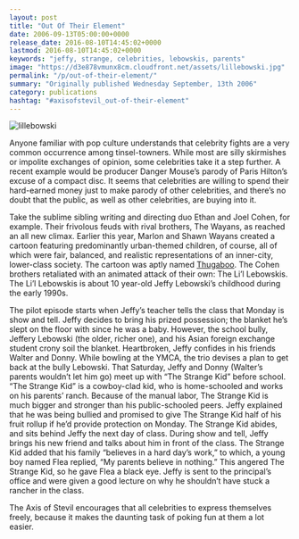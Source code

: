 ```yaml
---
layout: post
title: "Out Of Their Element"
date: 2006-09-13T05:00:00+0000
release_date: 2016-08-10T14:45:02+0000
lastmod: 2016-08-10T14:45:02+0000
keywords: "jeffy, strange, celebrities, lebowskis, parents"
image: "https://d3e878vmunx8cm.cloudfront.net/assets/lillebowski.jpg"
permalink: "/p/out-of-their-element/"
summary: "Originally published Wednesday September, 13th 2006"
category: publications
hashtag: "#axisofstevil_out-of-their-element"
---
```


[Id_1]: https://d3e878vmunx8cm.cloudfront.net/assets/lillebowski.jpg "lillebowski"
![lillebowski][Id_1]

Anyone familiar with pop culture understands that celebrity fights are a very common occurrence among tinsel-towners. While most are silly skirmishes or impolite exchanges of opinion, some celebrities take it a step further. A recent example would be producer Danger Mouse’s parody of Paris Hilton’s excuse of a compact disc. It seems that celebrities are willing to spend their hard-earned money just to make parody of other celebrities, and there’s no doubt that the public, as well as other celebrities, are buying into it.

Take the sublime sibling writing and directing duo Ethan and Joel Cohen, for example. Their frivolous feuds with rival brothers, The Wayans, as reached an all new climax. Earlier this year, Marlon and Shawn Wayans created a cartoon featuring predominantly urban-themed children, of course, all of which were fair, balanced, and realistic representations of an inner-city, lower-class society. The cartoon was aptly named [Thugaboo](http://www.thugaboo.com/ "Thugaboo"). The Cohen brothers retaliated with an animated attack of their own: The Li’l Lebowskis. The Li’l Lebowskis is about 10 year-old Jeffy Lebowski’s childhood during the early 1990s.

The pilot episode starts when Jeffy’s teacher tells the class that Monday is show and tell. Jeffy decides to bring his prized possession; the blanket he’s slept on the floor with since he was a baby. However, the school bully, Jeffery Lebowski (the older, richer one), and his Asian foreign exchange student crony soil the blanket. Heartbroken, Jeffy confides in his friends Walter and Donny. While bowling at the YMCA, the trio devises a plan to get back at the bully Lebowski. That Saturday, Jeffy and Donny (Walter’s parents wouldn’t let him go) meet up with “The Strange Kid” before school. “The Strange Kid” is a cowboy-clad kid, who is home-schooled and works on his parents’ ranch. Because of the manual labor, The Strange Kid is much bigger and stronger than his public-schooled peers. Jeffy explained that he was being bullied and promised to give The Strange Kid half of his fruit rollup if he’d provide protection on Monday. The Strange Kid abides, and sits behind Jeffy the next day of class. During show and tell, Jeffy brings his new friend and talks about him in front of the class. The Strange Kid added that his family “believes in a hard day’s work,” to which, a young boy named Flea replied, “My parents believe in nothing.” This angered The Strange Kid, so he gave Flea a black eye. Jeffy is sent to the principal’s office and were given a good lecture on why he shouldn’t have stuck a rancher in the class.

The Axis of Stevil encourages that all celebrities to express themselves freely, because it makes the daunting task of poking fun at them a lot easier.
